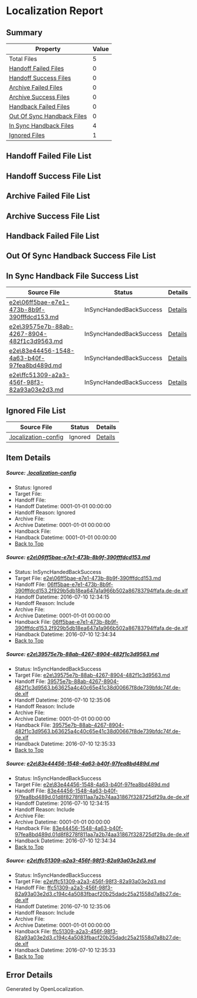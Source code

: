 # <a name='report-top'></a> Localization Report

## Summary
 Property | Value 
 -------- | ----- 
 Total Files | 5
[ Handoff Failed Files ](#handoff-failed-list)| 0
[ Handoff Success Files ](#handoff-success-list)| 0
[ Archive Failed Files ](#archive-failed-list)| 0
[ Archive Success Files ](#archive-success-list)| 0
[ Handback Failed Files ](#handback-failed-list)| 0
[ Out Of Sync Handback Files ](#outofsync-handback-success-list)| 0
[ In Sync Handback Files ](#insync-handback-success-list)| 4
[ Ignored Files ](#ignored-list)| 1

## <a name='handoff-failed-list'></a> Handoff Failed File List

## <a name='handoff-success-list'></a> Handoff Success File List

## <a name='archive-failed-list'></a> Archive Failed File List

## <a name='archive-success-list'></a> Archive Success File List

## <a name='handback-failed-list'></a> Handback Failed File List

## <a name='outofsync-handback-success-list'></a> Out Of Sync Handback Success File List

## <a name='insync-handback-success-list'></a> In Sync Handback File Success List
 Source File | Status | Details 
 ----------- | ------ | ------- 
 [e2e\06ff5bae-e7e1-473b-8b9f-390fffdcd153.md](https://github.com/OpenLocalizationTestOrg/oltest/blob/956488af8e57ea64b60d19d2bc2a544b26cc310d/e2e/06ff5bae-e7e1-473b-8b9f-390fffdcd153.md) | InSyncHandedBackSuccess | [Details](#04843725a4937953d87d970145b0f5de0e2adc581)
 [e2e\39575e7b-88ab-4267-8904-482f1c3d9563.md](https://github.com/OpenLocalizationTestOrg/oltest/blob/744881dff4ff4ea39b5bf0c84201465b4bd42cf8/e2e/39575e7b-88ab-4267-8904-482f1c3d9563.md) | InSyncHandedBackSuccess | [Details](#fc4103c50f90116f98eca19e64f1591f61d787872)
 [e2e\83e44456-1548-4a63-b40f-97fea8bd489d.md](https://github.com/OpenLocalizationTestOrg/oltest/blob/956488af8e57ea64b60d19d2bc2a544b26cc310d/e2e/83e44456-1548-4a63-b40f-97fea8bd489d.md) | InSyncHandedBackSuccess | [Details](#84cf27cae2f8da472e05fc64ef200d17af4bf3153)
 [e2e\ffc51309-a2a3-456f-98f3-82a93a03e2d3.md](https://github.com/OpenLocalizationTestOrg/oltest/blob/744881dff4ff4ea39b5bf0c84201465b4bd42cf8/e2e/ffc51309-a2a3-456f-98f3-82a93a03e2d3.md) | InSyncHandedBackSuccess | [Details](#301fc5c90cd47decc57de9aae18b68dd0ed282c24)

## <a name='ignored-list'></a> Ignored File List
 Source File | Status | Details 
 ----------- | ------ | ------- 
 [.localization-config](https://github.com/OpenLocalizationTestOrg/oltest/blob/744881dff4ff4ea39b5bf0c84201465b4bd42cf8/.localization-config) | Ignored | [Details](#3d4f252ac210baf56311d7e97dcc2db10974dbd20)

## Item Details
##### <a name='3d4f252ac210baf56311d7e97dcc2db10974dbd20'></a> Source: [.localization-config](https://github.com/OpenLocalizationTestOrg/oltest/blob/744881dff4ff4ea39b5bf0c84201465b4bd42cf8/.localization-config)
* Status: Ignored
* Target File: 
* Handoff File: 
* Handoff Datetime: 0001-01-01 00:00:00
* Handoff Reason: Ignored
* Archive File: 
* Archive Datetime: 0001-01-01 00:00:00
* Handback File: 
* Handback Datetime: 0001-01-01 00:00:00
* [Back to Top](#report-top)

##### <a name='04843725a4937953d87d970145b0f5de0e2adc581'></a> Source: [e2e\06ff5bae-e7e1-473b-8b9f-390fffdcd153.md](https://github.com/OpenLocalizationTestOrg/oltest/blob/956488af8e57ea64b60d19d2bc2a544b26cc310d/e2e/06ff5bae-e7e1-473b-8b9f-390fffdcd153.md)
* Status: InSyncHandedBackSuccess
* Target File: [e2e\06ff5bae-e7e1-473b-8b9f-390fffdcd153.md](https://github.com/OpenLocalizationTestOrg/oltest-dede-fly/blob/942fb930f0c6b6f0ff20be6b8ec2a43735858208/e2e/06ff5bae-e7e1-473b-8b9f-390fffdcd153.md)
* Handoff File: [06ff5bae-e7e1-473b-8b9f-390fffdcd153.2f929b5db18ea647a1a966b502a86783794ffafa.de-de.xlf](https://github.com/OpenLocalizationTestOrg/olhandoff-e2e/blob/16689d36861810fb99f7b2171d138d3982cabeb7/ol-handoff/OpenLocalizationTestOrg/oltest-dede-fly/ci/high/06ff5bae-e7e1-473b-8b9f-390fffdcd153.2f929b5db18ea647a1a966b502a86783794ffafa.de-de.xlf)
* Handoff Datetime: 2016-07-10 12:34:15
* Handoff Reason: Include
* Archive File: 
* Archive Datetime: 0001-01-01 00:00:00
* Handback File: [06ff5bae-e7e1-473b-8b9f-390fffdcd153.2f929b5db18ea647a1a966b502a86783794ffafa.de-de.xlf](https://github.com/OpenLocalizationTestOrg/olhandback-e2e/blob/86b7b11df972441e557cab4dab93bf443023489d/ol-handback/OpenLocalizationTestOrg/oltest-dede-fly/ci/high/06ff5bae-e7e1-473b-8b9f-390fffdcd153.2f929b5db18ea647a1a966b502a86783794ffafa.de-de.xlf)
* Handback Datetime: 2016-07-10 12:34:34
* [Back to Top](#report-top)

##### <a name='fc4103c50f90116f98eca19e64f1591f61d787872'></a> Source: [e2e\39575e7b-88ab-4267-8904-482f1c3d9563.md](https://github.com/OpenLocalizationTestOrg/oltest/blob/744881dff4ff4ea39b5bf0c84201465b4bd42cf8/e2e/39575e7b-88ab-4267-8904-482f1c3d9563.md)
* Status: InSyncHandedBackSuccess
* Target File: [e2e\39575e7b-88ab-4267-8904-482f1c3d9563.md](https://github.com/OpenLocalizationTestOrg/oltest-dede-fly/blob/a0b996bdc5583325a6259f9a1f476b7b95720ecc/e2e/39575e7b-88ab-4267-8904-482f1c3d9563.md)
* Handoff File: [39575e7b-88ab-4267-8904-482f1c3d9563.b63625a4c40c65e41c38d00667f8de739bfdc74f.de-de.xlf](https://github.com/OpenLocalizationTestOrg/olhandoff-e2e/blob/f91af0b86798f05ffd2c97224e5a603c30b80f1d/ol-handoff/OpenLocalizationTestOrg/oltest-dede-fly/ci/ht/39575e7b-88ab-4267-8904-482f1c3d9563.b63625a4c40c65e41c38d00667f8de739bfdc74f.de-de.xlf)
* Handoff Datetime: 2016-07-10 12:35:06
* Handoff Reason: Include
* Archive File: 
* Archive Datetime: 0001-01-01 00:00:00
* Handback File: [39575e7b-88ab-4267-8904-482f1c3d9563.b63625a4c40c65e41c38d00667f8de739bfdc74f.de-de.xlf](https://github.com/OpenLocalizationTestOrg/olhandback-e2e/blob/a2a1edcfe170f0e2628b7a24b2a69a78635100a6/ol-handback/OpenLocalizationTestOrg/oltest-dede-fly/ci/ht/39575e7b-88ab-4267-8904-482f1c3d9563.b63625a4c40c65e41c38d00667f8de739bfdc74f.de-de.xlf)
* Handback Datetime: 2016-07-10 12:35:33
* [Back to Top](#report-top)

##### <a name='84cf27cae2f8da472e05fc64ef200d17af4bf3153'></a> Source: [e2e\83e44456-1548-4a63-b40f-97fea8bd489d.md](https://github.com/OpenLocalizationTestOrg/oltest/blob/956488af8e57ea64b60d19d2bc2a544b26cc310d/e2e/83e44456-1548-4a63-b40f-97fea8bd489d.md)
* Status: InSyncHandedBackSuccess
* Target File: [e2e\83e44456-1548-4a63-b40f-97fea8bd489d.md](https://github.com/OpenLocalizationTestOrg/oltest-dede-fly/blob/942fb930f0c6b6f0ff20be6b8ec2a43735858208/e2e/83e44456-1548-4a63-b40f-97fea8bd489d.md)
* Handoff File: [83e44456-1548-4a63-b40f-97fea8bd489d.01d8f8278f811aa7a2b74aa31867f328725df29a.de-de.xlf](https://github.com/OpenLocalizationTestOrg/olhandoff-e2e/blob/16689d36861810fb99f7b2171d138d3982cabeb7/ol-handoff/OpenLocalizationTestOrg/oltest-dede-fly/ci/high/83e44456-1548-4a63-b40f-97fea8bd489d.01d8f8278f811aa7a2b74aa31867f328725df29a.de-de.xlf)
* Handoff Datetime: 2016-07-10 12:34:15
* Handoff Reason: Include
* Archive File: 
* Archive Datetime: 0001-01-01 00:00:00
* Handback File: [83e44456-1548-4a63-b40f-97fea8bd489d.01d8f8278f811aa7a2b74aa31867f328725df29a.de-de.xlf](https://github.com/OpenLocalizationTestOrg/olhandback-e2e/blob/86b7b11df972441e557cab4dab93bf443023489d/ol-handback/OpenLocalizationTestOrg/oltest-dede-fly/ci/high/83e44456-1548-4a63-b40f-97fea8bd489d.01d8f8278f811aa7a2b74aa31867f328725df29a.de-de.xlf)
* Handback Datetime: 2016-07-10 12:34:34
* [Back to Top](#report-top)

##### <a name='301fc5c90cd47decc57de9aae18b68dd0ed282c24'></a> Source: [e2e\ffc51309-a2a3-456f-98f3-82a93a03e2d3.md](https://github.com/OpenLocalizationTestOrg/oltest/blob/744881dff4ff4ea39b5bf0c84201465b4bd42cf8/e2e/ffc51309-a2a3-456f-98f3-82a93a03e2d3.md)
* Status: InSyncHandedBackSuccess
* Target File: [e2e\ffc51309-a2a3-456f-98f3-82a93a03e2d3.md](https://github.com/OpenLocalizationTestOrg/oltest-dede-fly/blob/a0b996bdc5583325a6259f9a1f476b7b95720ecc/e2e/ffc51309-a2a3-456f-98f3-82a93a03e2d3.md)
* Handoff File: [ffc51309-a2a3-456f-98f3-82a93a03e2d3.c194c4a5083fbacf20b25dadc25a21558d7a8b27.de-de.xlf](https://github.com/OpenLocalizationTestOrg/olhandoff-e2e/blob/f91af0b86798f05ffd2c97224e5a603c30b80f1d/ol-handoff/OpenLocalizationTestOrg/oltest-dede-fly/ci/ht/ffc51309-a2a3-456f-98f3-82a93a03e2d3.c194c4a5083fbacf20b25dadc25a21558d7a8b27.de-de.xlf)
* Handoff Datetime: 2016-07-10 12:35:06
* Handoff Reason: Include
* Archive File: 
* Archive Datetime: 0001-01-01 00:00:00
* Handback File: [ffc51309-a2a3-456f-98f3-82a93a03e2d3.c194c4a5083fbacf20b25dadc25a21558d7a8b27.de-de.xlf](https://github.com/OpenLocalizationTestOrg/olhandback-e2e/blob/a2a1edcfe170f0e2628b7a24b2a69a78635100a6/ol-handback/OpenLocalizationTestOrg/oltest-dede-fly/ci/ht/ffc51309-a2a3-456f-98f3-82a93a03e2d3.c194c4a5083fbacf20b25dadc25a21558d7a8b27.de-de.xlf)
* Handback Datetime: 2016-07-10 12:35:33
* [Back to Top](#report-top)


## Error Details

Generated by OpenLocalization.
